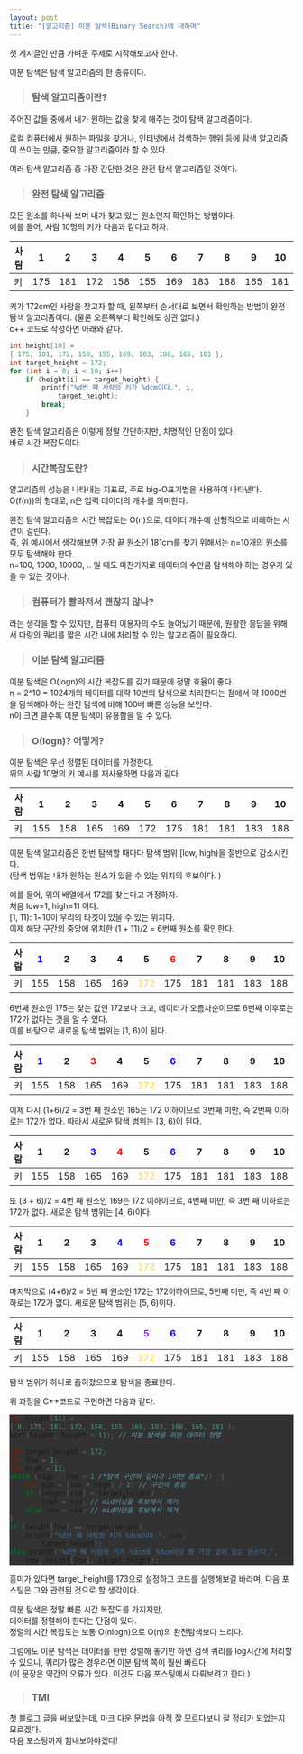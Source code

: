```yaml
---
layout: post
title: "[알고리즘] 이분 탐색(Binary Search)에 대하여"
---
```

첫 게시글인 만큼 가벼운 주제로 시작해보고자 한다.  

이분 탐색은 탐색 알고리즘의 한 종류이다.

>### 탐색 알고리즘이란?  

주어진 값들 중에서 내가 원하는 값을 찾게 해주는 것이 탐색 알고리즘이다.  

로컬 컴퓨터에서 원하는 파일을 찾거나, 인터넷에서 검색하는 행위 등에 탐색 알고리즘이 쓰이는 만큼, 중요한 알고리즘이라 할 수 있다.

여러 탐색 알고리즘 중 가장 간단한 것은 완전 탐색 알고리즘일 것이다.  
> ### 완전 탐색 알고리즘  

모든 원소를 하나씩 보며 내가 찾고 있는 원소인지 확인하는 방법이다.  
예를 들어, 사람 10명의 키가 다음과 같다고 하자.


|사람|1|2|3|4|5|6|7|8|9|10|
|-|-|-|-|-|-|-|-|-|-|-|
|키|175|181|172|158|155|169|183|188|165|181|


키가 172cm인 사람을 찾고자 할 때, 왼쪽부터 순서대로 보면서 확인하는 방법이 완전 탐색 알고리즘이다. (물론 오른쪽부터 확인해도 상관 없다.)  
c++ 코드로 작성하면 아래와 같다.
~~~cpp
int height[10] =
{ 175, 181, 172, 158, 155, 169, 183, 188, 165, 181 };
int target_height = 172;
for (int i = 0; i < 10; i++)
    if (height[i] == target_height) {
        printf("%d번 째 사람의 키가 %dcm이다.", i,
            target_height);
        break;
    }
~~~
완전 탐색 알고리즘은 이렇게 정말 간단하지만, 치명적인 단점이 있다.  
바로 시간 복잡도이다.
>### 시간복잡도란?  

알고리즘의 성능을 나타내는 지표로, 주로 big-O표기법을 사용하여 나타낸다.  
O(f(n))의 형태로, n은 입력 데이터의 개수를 의미한다.
  
완전 탐색 알고리즘의 시간 복잡도는 O(n)으로, 데이터 개수에 선형적으로 비례하는 시간이 걸린다.  
즉, 위 예시에서 생각해보면 가장 끝 원소인 181cm를 찾기 위해서는 n=10개의 원소를 모두 탐색해야 한다.  
n=100, 1000, 10000, .. 일 때도 마찬가지로 데이터의 수만큼 탐색해야 하는 경우가 있을 수 있는 것이다.

>### 컴퓨터가 빨라져서 괜찮지 않나?  

라는 생각을 할 수 있지만, 컴퓨터 이용자의 수도 늘어났기 때문에, 원활한 응답을 위해서 다량의 쿼리를 짧은 시간 내에 처리할 수 있는 알고리즘이 필요하다.  

> ### 이분 탐색 알고리즘  

이분 탐색은 O(logn)의 시간 복잡도를 갖기 때문에 정말 효율이 좋다.  
n = 2^10 = 1024개의 데이터를 대략 10번의 탐색으로 처리한다는 점에서 약 1000번을 탐색해야 하는 완전 탐색에 비해 100배 빠른 성능을 보인다.  
n이 크면 클수록 이분 탐색이 유용함을 알 수 있다.  

> ### O(logn)? 어떻게? 
 
이분 탐색은 우선 정렬된 데이터를 가정한다.  
위의 사람 10명의 키 예시를 재사용하면 다음과 같다.  

|사람|1|2|3|4|5|6|7|8|9|10
|-|-|-|-|-|-|-|-|-|-|-|
|키|155|158|165|169|172|175|181|181|183|188

이분 탐색 알고리즘은 한번 탐색할 때마다 탐색 범위 &#91;low, high&#41;을 절반으로 감소시킨다.  
&#40;탐색 범위는 내가 원하는 원소가 있을 수 있는 위치의 후보이다.  &#41;

예를 들어, 위의 배열에서 172를 찾는다고 가정하자.  
처음 low=1, high=11 이다.   
&#91;1, 11&#41;: 1~10이 우리의 타겟이 있을 수 있는 위치다.  
이제 해당 구간의 중앙에 위치한 (1 + 11)/2 = 6번째 원소를 확인한다.  

|사람|<span style="color:blue">1|2|3|4|5|<span style="color:red">6</span>|7|8|9|10|<span style="color:blue">11
|-|-|-|-|-|-|-|-|-|-|-|-|
|키|155|158|165|169|<span style="color:#ffd33d"> 172</span>|175|181|181|183|188|-

6번째 원소인 175는 찾는 값인 172보다 크고, 데이터가 오름차순이므로 6번째 이후로는 172가 없다는 것을 알 수 있다.  
이를 바탕으로 새로운 탐색 범위는 &#91;1, 6&#41;이 된다.

|사람|<span style="color:blue">1|2|<span style="color:red">3</span>|4|5|<span style="color:blue">6|7|8|9|10|11
|-|-|-|-|-|-|-|-|-|-|-|-|
|키|155|158|165|169|<span style="color:#ffd33d"> 172</span>|175|181|181|183|188|-

이제 다시 (1+6)/2 = 3번 째 원소인 165는 172 이하이므로 3번째 미만, 즉 2번째 이하로는 172가 없다. 따라서 새로운 탐색 범위는 &#91;3, 6&#41;이 된다.

|사람|1|2|<span style="color:blue">3|<span style="color:red">4|5|<span style="color:blue">6|7|8|9|10|11
|-|-|-|-|-|-|-|-|-|-|-|-|
|키|155|158|165|169|<span style="color:#ffd33d"> 172</span>|175|181|181|183|188|-

또 (3 + 6)/2 = 4번 째 원소인 169는 172 이하이므로, 4번째 미만, 즉 3번 째 이하로는 172가 없다. 새로운 탐색 범위는 &#91;4, 6&#41;이다.

|사람|1|2|3|<span style="color:blue">4|<span style="color:red">5|<span style="color:blue">6|7|8|9|10|11|
|-|-|-|-|-|-|-|-|-|-|-|-|
|키|155|158|165|169|<span style="color:#ffd33d"> 172</span>|175|181|181|183|188|-|

마지막으로 (4+6)/2 = 5번 째 원소인 172는 172이하이므로, 5번째 미만, 즉 4번 째 이하로는 172가 없다. 새로운 탐색 범위는 &#91;5, 6&#41;이다.

|사람|1|2|3|4|<span style="color:blueviolet">5|<span style="color:blue">6|7|8|9|10|11
|-|-|-|-|-|-|-|-|-|-|-|-|
|키|155|158|165|169|<span style="color:#ffd33d"> 172</span>|175|181|181|183|188|-

탐색 범위가 하나로 좁혀졌으므로 탐색을 종료한다.

위 과정을 C++코드로 구현하면 다음과 같다.

<div style="background-color: rgb(50, 50, 50);">

``` cpp
int height[11] =
{ 0, 175, 181, 172, 158, 155, 169, 183, 188, 165, 181 };
sort(height, height + 11); // 이분 탐색을 위한 데이터 정렬

int target_height = 172;
int low = 1;
int high = 11;
while (high - low > 1 /*탐색 구간의 길이가 1이면 종료*/)  {
    int mid = (low + high) / 2; // 구간의 중앙
    if (height[mid] > target_height) 
        high = mid; // mid이상을 후보에서 제거
    else low = mid; // mid미만을 후보에서 제거
}
if (height[low] == target_height)
    printf("%d번 째 사람의 키가 %dcm이다.", low,
        target_height);
else printf("%d번 째 사람의 키가 %dcm로 %dcm이상 중 가장 앞에 있는 원소다.",
    low, height[low], target_height); 
```
</div>

흥미가 있다면 target_height를 173으로 설정하고 코드를 실행해보길 바라며, 다음 포스팅은 그와 관련된 것으로 할 생각이다.

이분 탐색은 정말 빠른 시간 복잡도를 가지지만,   
데이터를 정렬해야 한다는 단점이 있다.  
정렬의 시간 복잡도는 보통 O(nlogn)으로 O(n)의 완전탐색보다 느리다.  

그럼에도 이분 탐색은 데이터를 한번 정렬해 놓기만 하면 검색 쿼리를 log시간에 처리할 수 있으니, 쿼리가 많은 경우라면 이분 탐색 쪽이 훨씬 빠르다.  
(이 문장은 약간의 오류가 있다. 이것도 다음 포스팅에서 다뤄보려고 한다.)

 
 > ### TMI  

 첫 블로그 글을 써보았는데, 마크 다운 문법을 아직 잘 모르다보니 잘 정리가 되었는지 모르겠다.  
 다음 포스팅까지 힘내보아야겠다!

